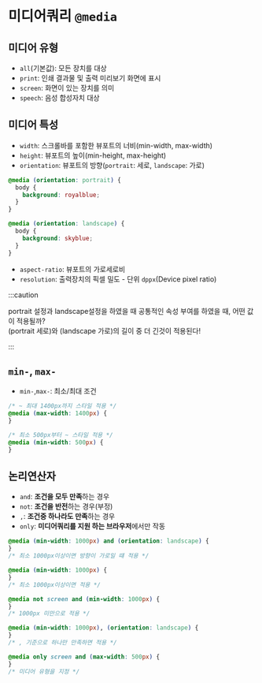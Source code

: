 # 미디어쿼리 `@media`

## 미디어 유형

- `all`(기본값): 모든 장치를 대상
- `print`: 인쇄 결과물 및 출력 미리보기 화면에 표시
- `screen`: 화면이 있는 장치를 의미
- `speech`: 음성 합성자치 대상

## 미디어 특성

- `width`: 스크롤바를 포함한 뷰포트의 너비(min-width, max-width)
- `height`: 뷰포트의 높이(min-height, max-height)
- `orientation`: 뷰포트의 방향(`portrait`: 세로, `landscape`: 가로)

```css
@media (orientation: portrait) {
  body {
    background: royalblue;
  }
}

@media (orientation: landscape) {
  body {
    background: skyblue;
  }
}
```

- `aspect-ratio`: 뷰포트의 가로세로비
- `resolution`: 출력장치의 픽셀 밀도 - 단위 `dppx`(Device pixel ratio)

:::caution

portrait 설정과 landscape설정을 하였을 때 공통적인 속성 부여를 하였을 때, 어떤 값이 적용될까? <br/>
(portrait 세로)와 (landscape 가로)의 길이 중 더 긴것이 적용된다!

:::

## `min-`, `max-`

- `min-`,`max-`: 최소/최대 조건

```css
/* ~ 최대 1400px까지 스타일 적용 */
@media (max-width: 1400px) {
}

/* 최소 500px부터 ~ 스타일 적용 */
@media (min-width: 500px) {
}
```

## 논리연산자

- `and`: **조건을 모두 만족**하는 경우
- `not`: **조건을 반전**하는 경우(부정)
- `,`: **조건중 하나라도 만족**하는 경우
- `only`: **미디어쿼리를 지원 하는 브라우저**에서만 작동

```css
@media (min-width: 1000px) and (orientation: landscape) {
}
/* 최소 1000px이상이면 방향이 가로일 떄 적용 */

@media (min-width: 1000px) {
}
/* 최소 1000px이상이면 적용 */

@media not screen and (min-width: 1000px) {
}
/* 1000px 미만으로 적용 */

@media (min-width: 1000px), (orientation: landscape) {
}
/* , 기준으로 하나만 만족하면 적용 */

@media only screen and (max-width: 500px) {
}
/* 미디어 유형을 지정 */
```
